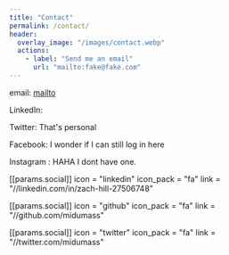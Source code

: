 ```yaml
---
title: "Contact"
permalink: /contact/
header:
  overlay_image: "/images/contact.webp"
  actions:
    - label: "Send me an email"
      url: "mailto:fake@fake.com"
---
```

email: [mailto](mailto:zahill@my365.bellevue.edu)

LinkedIn: <omitted temporarily>

Twitter: That's personal

Facebook: I wonder if I can still log in here

Instagram : HAHA I dont have one.

 [[params.social]]
    icon = "linkedin"
    icon_pack = "fa"
    link = "//linkedin.com/in/zach-hill-27506748"

 [[params.social]]
    icon = "github"
    icon_pack = "fa"
    link = "//github.com/midumass"

 [[params.social]]
    icon = "twitter"
    icon_pack = "fa"
    link = "//twitter.com/midumass"